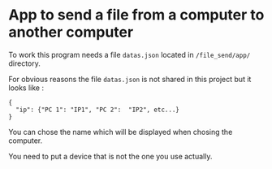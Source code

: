 # App to send a file from a computer to another computer

To work this program needs a file ``datas.json`` located in ``/file_send/app/`` directory.

For obvious reasons the file ``datas.json`` is not shared in this project but it looks like :
```
{
  "ip": {"PC 1": "IP1", "PC 2":  "IP2", etc...}
}
```
You can chose the name which will be displayed when chosing the computer.

You need to put a device that is not the one you use actually.